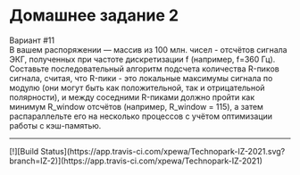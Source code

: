 # Домашнее задание 2
Вариант #11 <br>
В вашем распоряжении — массив из 100 млн. чисел - отсчётов сигнала ЭКГ, полученных при частоте дискретизации f (например, f=360 Гц). <br>
Составьте последовательный алгоритм подсчета количества R-пиков сигнала, считая, что R-пики - это локальные максимумы сигнала 
по модулю (они могут быть как положительной, так и отрицательной полярности), 
и между соседними R-пиками должно пройти как минимум R_window отсчётов (например, R_window = 115), 
а затем распараллельте его на несколько процессов с учётом оптимизации работы с кэш-памятью.
<hr>
[!][Build Status](https://app.travis-ci.com/xpewa/Technopark-IZ-2021.svg?branch=IZ-2)](https://app.travis-ci.com/xpewa/Technopark-IZ-2021)
